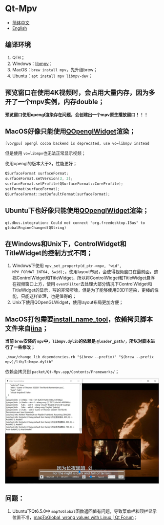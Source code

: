 # Qt-Mpv

- [简体中文](README.md)
- [English](README.en.md)

## 编译环境

1. QT6；
2. Windows：[libmpv](https://sourceforge.net/projects/mpv-player-windows/files/libmpv/)；
3. MacOS：`brew install mpv`，先升级brew；
4. Ubuntu：`apt install mpv libmpv-dev`；

## 预览窗口在使用4K视频时，会占用大量内存，因为多开了一个mpv实例，内存double；

**预览窗口使用opengl渲染存在问题，会创建出一个mpv原生播放窗口！！！**

## MacOS好像只能使用[QOpenglWidget](https://github.com/mpv-player/mpv-examples/tree/master/libmpv/qt_opengl)渲染；

```
[vo/gpu] opengl cocoa backend is deprecated, use vo=libmpv instead
```

但是使用 `vo=libmpv`也无法正常显示视频；

使用opengl的版本大于3，性能更好；

```cpp
QSurfaceFormat surfaceFormat;
surfaceFormat.setVersion(3, 3);
surfaceFormat.setProfile(QSurfaceFormat::CoreProfile);
setFormat(surfaceFormat);
QSurfaceFormat::setDefaultFormat(surfaceFormat);
```

## Ubuntu下也好像只能使用[QOpenglWidget](https://github.com/mpv-player/mpv-examples/tree/master/libmpv/qt_opengl)渲染；

```shell
qt.dbus.integration: Could not connect "org.freedesktop.IBus" to globalEngineChanged(QString)
```

## 在Windows和Unix下，ControlWidget和TitleWidget的控制方式不同；

1. Windows下使用 `mpv_set_property(d_ptr->mpv, "wid", MPV_FORMAT_INT64, &wid);`，使用layout布局，会使得视频窗口在最前面，遮挡ControlWidget和TitleWidget，所以将ControlWidget和TitleWidget悬浮在视频窗口上方，使用 `eventFilter`去处理大部分情况下ControlWidget和TitleWidget的显示，写的非常啰嗦，但是为了能够使用D3D11渲染，更棒的性能，只能这样处理，也是值得的；
2. Unix下使用QOpenGLWidget，使用layout布局更加方便；

## MacOS打包需要[install_name_tool](/mac/change_lib_dependencies.rb)，依赖拷贝脚本文件来自[iina](https://github.com/iina/iina/blob/develop/other/change_lib_dependencies.rb)；

**当前 `brew`安装的 `mpv`中，`libmpv.dylib`的依赖是 `@loader_path/`，所以对脚本进行了一些修改；**

```shell
./mac/change_lib_dependencies.rb "$(brew --prefix)" "$(brew --prefix mpv)/lib/libmpv.dylib"
```

依赖会拷贝到 `packet/Qt-Mpv.app/Contents/Frameworks/`；

<div align=center><img src="doc/player.jpeg"></div>

## 问题：

1. Ubuntu下Qt6.5.0中 `mapToGlobal`函数返回值有问题，导致菜单栏和顶栏显示位置不准，[mapToGlobal, wrong values with Linux | Qt Forum](https://forum.qt.io/topic/138486/maptoglobal-wrong-values-with-linux)；
